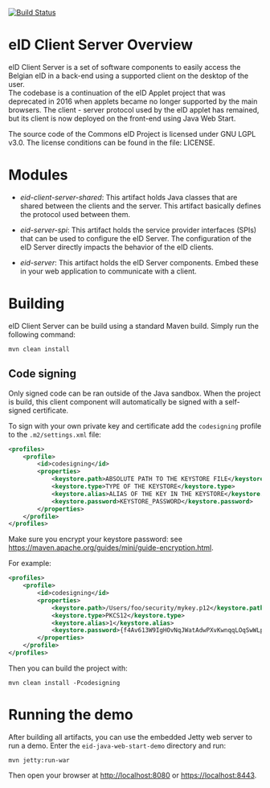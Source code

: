 [![Build Status](https://travis-ci.org/Fedict/eid-client-server.svg?branch=develop)](https://travis-ci.org/Fedict/eid-client-server)

# eID Client Server Overview

eID Client Server is a set of software components to easily access the Belgian eID in a back-end using a supported
client on the desktop of the user.  
The codebase is a continuation of the eID Applet project that was deprecated in 2016 when applets became no longer 
supported by the main browsers.
The client - server protocol used by the eID applet has remained, but its client is now deployed on the front-end
using Java Web Start.

The source code of the Commons eID Project is licensed under GNU LGPL v3.0.
The license conditions can be found in the file: LICENSE.

# Modules

* *eid-client-server-shared*: 
This artifact holds Java classes that are shared between the clients and the server.
This artifact basically defines the protocol used between them.

* *eid-server-spi*: 
This artifact holds the service provider interfaces (SPIs) that can be used to configure the eID Server.
The configuration of the eID Server directly impacts the behavior of the eID clients.

* *eid-server*:
This artifact holds the eID Server components. 
Embed these in your web application to communicate with a client. 

# Building

eID Client Server can be build using a standard Maven build. Simply run the following command:
```
mvn clean install
```

## Code signing

Only signed code can be ran outside of the Java sandbox.
When the project is build, this client component will automatically be signed with a self-signed certificate.

To sign with your own private key and certificate add the `codesigning` profile to the `.m2/settings.xml` file:
```xml
<profiles>
	<profile>
		<id>codesigning</id>
		<properties>
			<keystore.path>ABSOLUTE PATH TO THE KEYSTORE FILE</keystore.path>
			<keystore.type>TYPE OF THE KEYSTORE</keystore.type>
			<keystore.alias>ALIAS OF THE KEY IN THE KEYSTORE</keystore.alias>
			<keystore.password>KEYSTORE_PASSWORD</keystore.password>
		</properties>
	</profile>
</profiles>
```

Make sure you encrypt your keystore password: see https://maven.apache.org/guides/mini/guide-encryption.html.

For example:
```xml
<profiles>
	<profile>
		<id>codesigning</id>
		<properties>
			<keystore.path>/Users/foo/security/mykey.p12</keystore.path>
			<keystore.type>PKCS12</keystore.type>
			<keystore.alias>1</keystore.alias>
			<keystore.password>{f4Av613W9IgHOvNqJWatAdwPXvKwnqqLOqSwWLpHbig=}</keystore.password>
		</properties>
	</profile>
</profiles>
```

Then you can build the project with:
```
mvn clean install -Pcodesigning
```

# Running the demo

After building all artifacts, you can use the embedded Jetty web server to run a demo. 
Enter the `eid-java-web-start-demo` directory and run: 
```
mvn jetty:run-war
```

Then open your browser at [http://localhost:8080](http://localhost:8080/) or 
[https://localhost:8443](https://localhost:8443/).
